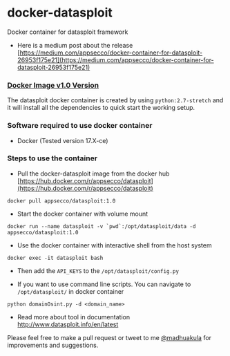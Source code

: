 # docker-datasploit
Docker container for datasploit framework

- Here is a medium post about the release [https://medium.com/appsecco/docker-container-for-datasploit-26953f175e21](https://medium.com/appsecco/docker-container-for-datasploit-26953f175e21)


### [Docker Image v1.0 Version](/v1.0/)

The datasploit docker container is created by using `python:2.7-stretch` and it will install all the dependencies to quick start the working setup. 

### Software required to use docker container

- Docker (Tested version 17.X-ce)

### Steps to use the container

- Pull the docker-datasploit image from the docker hub [https://hub.docker.com/r/appsecco/datasploit](https://hub.docker.com/r/appsecco/datasploit)

```
docker pull appsecco/datasploit:1.0
```

- Start the docker container with volume mount

```
docker run --name datasploit -v `pwd`:/opt/datasploit/data -d appsecco/datasploit:1.0
```

- Use the docker container with interactive shell from the host system

```
docker exec -it datasploit bash
```

- Then add the `API_KEYS` to the `/opt/datasploit/config.py`

- If you want to use command line scripts. You can navigate to `/opt/datasploit/` in docker container

```
python domainOsint.py -d <domain_name>
```

- Read more about tool in documentation http://www.datasploit.info/en/latest

Please feel free to make a pull request or tweet to me [@madhuakula](https://twitter.com/madhuakula) for improvements and suggestions.
